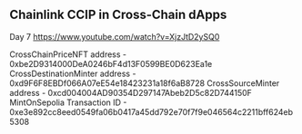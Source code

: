 ## Chainlink CCIP in Cross-Chain dApps

Day 7
https://www.youtube.com/watch?v=XjzJtD2ySQ0

CrossChainPriceNFT address - 0xbe2D9314000DeA0246bF4d13F0599BE0D623Ea1e
CrossDestinationMinter address - 0xd9F6F8EBDf066A07eE54e18423231a18f6aB8728
CrossSourceMinter address - 0xcd004004AD90354D297147Abeb2D5c82D744150F
MintOnSepolia Transaction ID - 0xe3e892cc8eed0549fa06b0417a45dd792e70f7f9e046564c2211bff624eb5308
